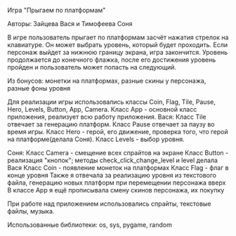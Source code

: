 Игра "Прыгаем по платформам"

Авторы: Зайцева Вася и Тимофеева Соня

В игре пользователь прыгает по платформам засчёт нажатия стрелок на клавиатуре.
Он может выбрать уровень, который будет проходить. 
Если персонаж выйдет за нижнюю границу экрана, игра закончится.
Уровень продолжается до конечного флажка, после его достижения уровень пройден и пользователь может попасть на следующий.

Из бонусов: монетки на платформах, разные скины у персонажа, разные фоны уровня

Для реализации игры использовались классы Coin, Flag, Tile, Pause, 
Hero, Levels, Button, App, Camera.
Класс App - основной класс приложения, реализует всю работу приложения.
Вася: Класс Tile отвечает за генерацию платформ. Класс Pause отвечает за паузу во время игры. 
Класс Hero - герой, его движение, проверка того, что герой на платформе(делала Соня).
Класс Levels - выбор уровня. 

Соня: Класс Camera - смещение всех спрайтов на экране
Класс Button - реализация "кнопок"; методы check_click_change_level и level делала Вася
Класс Coin - появление монеток на платформах
Класс Flag - флаг в конце уровня
Также я отвечала за реализацию уровня из текстового файла, генерацию новых платформ при перемещении персонажа вверх
В классе App я ещё прописывала смену скинов персонажа, их покупку

При работе над приложением использовались спрайты, текстовые файлы, музыка.

Использованные библиотеки: os, sys, pygame, random
